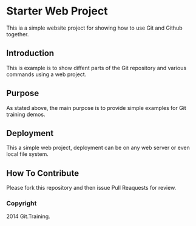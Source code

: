 # Starter Web Project

This ia a simple website project for
showing how to use Git and Github together.

## Introduction

This is example is to show diffent parts
of the Git repository and various commands
using a web project.

## Purpose

As stated above, the main purpose is to
provide simple examples for Git training
demos.
 
## Deployment

This a simple web project, deployment
can be on any web server or even local
file system.

## How To Contribute

Please fork this repository and then issue Pull Reaquests for review.

### Copyright

2014 Git.Training.




